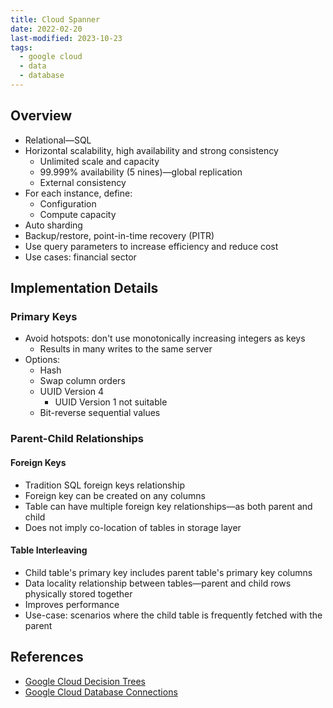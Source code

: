 ```yaml
---
title: Cloud Spanner
date: 2022-02-20
last-modified: 2023-10-23
tags:
  - google cloud
  - data
  - database
---
```


## Overview

- Relational—SQL
- Horizontal scalability, high availability and strong consistency
	- Unlimited scale and capacity
	- 99.999% availability (5 nines)—global replication
	- External consistency
- For each instance, define:
	- Configuration
	- Compute capacity
- Auto sharding
- Backup/restore, point-in-time recovery (PITR)
- Use query parameters to increase efficiency and reduce cost
- Use cases: financial sector

## Implementation Details

### Primary Keys

- Avoid hotspots: don't use monotonically increasing integers as keys
	- Results in many writes to the same server
- Options:
	- Hash
	- Swap column orders
	- UUID Version 4
		- UUID Version 1 not suitable
	- Bit-reverse sequential values

### Parent-Child Relationships

#### Foreign Keys

- Tradition SQL foreign keys relationship
- Foreign key can be created on any columns
- Table can have multiple foreign key relationships—as both parent and child
- Does not imply co-location of tables in storage layer

#### Table Interleaving

- Child table's primary key includes parent table's primary key columns
- Data locality relationship between tables—parent and child rows physically stored together
- Improves performance
- Use-case: scenarios where the child table is frequently fetched with the parent

## References

- [Google Cloud Decision Trees](notes/moc/Google%20Cloud%20Decision%20Trees.md)
- [Google Cloud Database Connections](notes/Google%20Cloud%20Database%20Connections.md)
